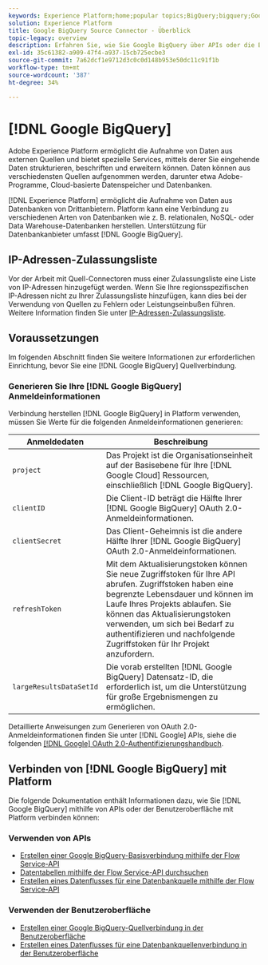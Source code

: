 ```yaml
---
keywords: Experience Platform;home;popular topics;BigQuery;bigquery;Google BigQuery;Google bigquery
solution: Experience Platform
title: Google BigQuery Source Connector - Überblick
topic-legacy: overview
description: Erfahren Sie, wie Sie Google BigQuery über APIs oder die Benutzeroberfläche mit Adobe Experience Platform verbinden.
exl-id: 35c61382-a909-47f4-a937-15cb725ecbe3
source-git-commit: 7a62dcf1e9712d3c0c0d148b953e50dc11c91f1b
workflow-type: tm+mt
source-wordcount: '387'
ht-degree: 34%

---
```


# [!DNL Google BigQuery]

Adobe Experience Platform ermöglicht die Aufnahme von Daten aus externen Quellen und bietet spezielle Services, mittels derer Sie eingehende Daten strukturieren, beschriften und erweitern können. Daten können aus verschiedensten Quellen aufgenommen werden, darunter etwa Adobe-Programme, Cloud-basierte Datenspeicher und Datenbanken.

[!DNL Experience Platform] ermöglicht die Aufnahme von Daten aus Datenbanken von Drittanbietern. Platform kann eine Verbindung zu verschiedenen Arten von Datenbanken wie z. B. relationalen, NoSQL- oder Data Warehouse-Datenbanken herstellen. Unterstützung für Datenbankanbieter umfasst [!DNL Google BigQuery].

## IP-Adressen-Zulassungsliste

Vor der Arbeit mit Quell-Connectoren muss einer Zulassungsliste eine Liste von IP-Adressen hinzugefügt werden. Wenn Sie Ihre regionsspezifischen IP-Adressen nicht zu Ihrer Zulassungsliste hinzufügen, kann dies bei der Verwendung von Quellen zu Fehlern oder Leistungseinbußen führen. Weitere Information finden Sie unter [IP-Adressen-Zulassungsliste](../../ip-address-allow-list.md).

## Voraussetzungen

Im folgenden Abschnitt finden Sie weitere Informationen zur erforderlichen Einrichtung, bevor Sie eine [!DNL Google BigQuery] Quellverbindung.

### Generieren Sie Ihre [!DNL Google BigQuery] Anmeldeinformationen

Verbindung herstellen [!DNL Google BigQuery] in Platform verwenden, müssen Sie Werte für die folgenden Anmeldeinformationen generieren:

| Anmeldedaten | Beschreibung |
| ---------- | ----------- |
| `project` | Das Projekt ist die Organisationseinheit auf der Basisebene für Ihre [!DNL Google Cloud] Ressourcen, einschließlich [!DNL Google BigQuery]. |
| `clientID` | Die Client-ID beträgt die Hälfte Ihrer [!DNL Google BigQuery] OAuth 2.0-Anmeldeinformationen. |
| `clientSecret` | Das Client-Geheimnis ist die andere Hälfte Ihrer [!DNL Google BigQuery] OAuth 2.0-Anmeldeinformationen. |
| `refreshToken` | Mit dem Aktualisierungstoken können Sie neue Zugriffstoken für Ihre API abrufen. Zugriffstoken haben eine begrenzte Lebensdauer und können im Laufe Ihres Projekts ablaufen. Sie können das Aktualisierungstoken verwenden, um sich bei Bedarf zu authentifizieren und nachfolgende Zugriffstoken für Ihr Projekt anzufordern. |
| `largeResultsDataSetId` | Die vorab erstellten  [!DNL Google BigQuery] Datensatz-ID, die erforderlich ist, um die Unterstützung für große Ergebnismengen zu ermöglichen. |

Detaillierte Anweisungen zum Generieren von OAuth 2.0-Anmeldeinformationen finden Sie unter [!DNL Google] APIs, siehe die folgenden [[!DNL Google] OAuth 2.0-Authentifizierungshandbuch](https://developers.google.com/identity/protocols/oauth2).

## Verbinden von [!DNL Google BigQuery] mit Platform

Die folgende Dokumentation enthält Informationen dazu, wie Sie [!DNL Google BigQuery] mithilfe von APIs oder der Benutzeroberfläche mit Platform verbinden können:

### Verwenden von APIs

- [Erstellen einer Google BigQuery-Basisverbindung mithilfe der Flow Service-API](../../tutorials/api/create/databases/bigquery.md)
- [Datentabellen mithilfe der Flow Service-API durchsuchen](../../tutorials/api/explore/tabular.md)
- [Erstellen eines Datenflusses für eine Datenbankquelle mithilfe der Flow Service-API](../../tutorials/api/collect/database-nosql.md)

### Verwenden der Benutzeroberfläche

- [Erstellen einer Google BigQuery-Quellverbindung in der Benutzeroberfläche](../../tutorials/ui/create/databases/bigquery.md)
- [Erstellen eines Datenflusses für eine Datenbankquellenverbindung in der Benutzeroberfläche](../../tutorials/ui/dataflow/databases.md)
